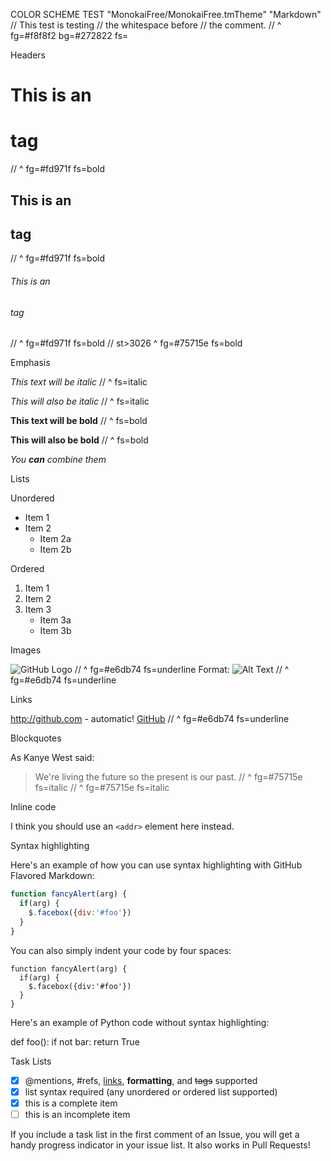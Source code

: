 COLOR SCHEME TEST "MonokaiFree/MonokaiFree.tmTheme" "Markdown"
        // This test is testing
        // the whitespace before
        // the comment.
// ^ fg=#f8f8f2 bg=#272822 fs=

Headers

# This is an <h1> tag
// ^ fg=#fd971f fs=bold
## This is an <h2> tag
// ^ fg=#fd971f fs=bold
###### This is an <h6> tag
//      ^ fg=#fd971f fs=bold
// st>3026 ^ fg=#75715e fs=bold

Emphasis

*This text will be italic*
// ^ fs=italic

_This will also be italic_
// ^ fs=italic

**This text will be bold**
// ^ fs=bold

__This will also be bold__
// ^ fs=bold

_You **can** combine them_

Lists

Unordered

* Item 1
* Item 2
  * Item 2a
  * Item 2b

Ordered

1. Item 1
2. Item 2
3. Item 3
   * Item 3a
   * Item 3b

Images

![GitHub Logo](/images/logo.png)
//              ^ fg=#e6db74 fs=underline
Format: ![Alt Text](url)
//                  ^ fg=#e6db74 fs=underline

Links

http://github.com - automatic!
[GitHub](http://github.com)
//        ^ fg=#e6db74 fs=underline

Blockquotes

As Kanye West said:

   > We're living the future so
   > the present is our past.
// ^ fg=#75715e fs=italic
//   ^ fg=#75715e fs=italic

Inline code

I think you should use an
`<addr>` element here instead.

Syntax highlighting

Here's an example of how you can use syntax highlighting with GitHub Flavored Markdown:

```javascript
function fancyAlert(arg) {
  if(arg) {
    $.facebox({div:'#foo'})
  }
}
```

You can also simply indent your code by four spaces:

    function fancyAlert(arg) {
      if(arg) {
        $.facebox({div:'#foo'})
      }
    }

Here's an example of Python code without syntax highlighting:

def foo():
    if not bar:
        return True

Task Lists

- [x] @mentions, #refs, [links](), **formatting**, and <del>tags</del> supported
- [x] list syntax required (any unordered or ordered list supported)
- [x] this is a complete item
- [ ] this is an incomplete item

If you include a task list in the first comment of an Issue, you will get a handy progress indicator in your issue list. It also works in Pull Requests!

